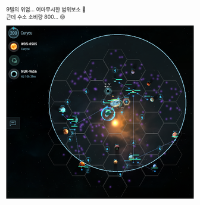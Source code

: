 9텔의 위엄... 어마무시한 범위보소 :100:  
근데 수소 소비량 800... :pensive:  

![](../assets/20210911_Lv9_Teleport.png)  
 